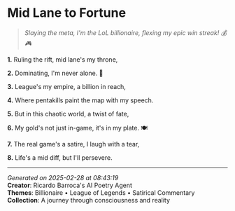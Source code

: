 # Mid Lane to Fortune

> *Slaying the meta, I'm the LoL billionaire, flexing my epic win streak! 💰🎮*

**1.** Ruling the rift, mid lane's my throne,


**2.** Dominating, I'm never alone. 🏰


**3.** League's my empire, a billion in reach,


**4.** Where pentakills paint the map with my speech.


**5.** But in this chaotic world, a twist of fate,


**6.** My gold's not just in-game, it's in my plate. 🍽️


**7.** The real game's a satire, I laugh with a tear,


**8.** Life's a mid diff, but I'll persevere.



---

*Generated on 2025-02-28 at 08:43:19*  
**Creator**: Ricardo Barroca's AI Poetry Agent  
**Themes**: Billionaire • League of Legends • Satirical Commentary  
**Collection**: A journey through consciousness and reality